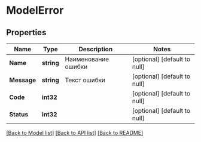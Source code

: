 # ModelError

## Properties
Name | Type | Description | Notes
------------ | ------------- | ------------- | -------------
**Name** | **string** | Наименование ошибки | [optional] [default to null]
**Message** | **string** | Текст ошибки | [optional] [default to null]
**Code** | **int32** |  | [optional] [default to null]
**Status** | **int32** |  | [optional] [default to null]

[[Back to Model list]](../README.md#documentation-for-models) [[Back to API list]](../README.md#documentation-for-api-endpoints) [[Back to README]](../README.md)

